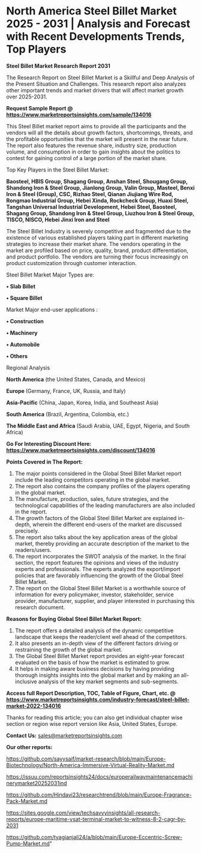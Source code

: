 # North America Steel Billet Market 2025 - 2031 | Analysis and Forecast with Recent Developments Trends, Top Players

<strong>Steel Billet Market Research Report 2031</strong>

The Research Report on Steel Billet Market is a Skillful and Deep Analysis of the Present Situation and Challenges. This research report also analyzes other important trends and market drivers that will affect market growth over 2025-2031.

<strong>Request Sample Report @ <a href=https://www.marketreportsinsights.com/sample/134016>https://www.marketreportsinsights.com/sample/134016</a></strong>

This Steel Billet market report aims to provide all the participants and the vendors will all the details about growth factors, shortcomings, threats, and the profitable opportunities that the market will present in the near future. The report also features the revenue share, industry size, production volume, and consumption in order to gain insights about the politics to contest for gaining control of a large portion of the market share.

Top Key Players in the Steel Billet Market:

<strong>Baosteel, HBIS Group, Shagang Group, Anshan Steel, Shougang Group, Shandong Iron & Steel Group, Jianlong Group, Valin Group, Masteel, Benxi Iron & Steel (Group), CSC, Rizhao Steel, Qianan Jiujiang Wire Rod, Rongmao Industrial Group, Hebei Xinda, Rockcheck Group, Huaxi Steel, Tangshan Universal Industrial Development, Hebei Steel, Baosteel, Shagang Group, Shandong Iron & Steel Group, Liuzhou Iron & Steel Group, TISCO, NISCO, Hebei Jinxi Iron and Steel</strong>

The Steel Billet Industry is severely competitive and fragmented due to the existence of various established players taking part in different marketing strategies to increase their market share. The vendors operating in the market are profiled based on price, quality, brand, product differentiation, and product portfolio. The vendors are turning their focus increasingly on product customization through customer interaction.

Steel Billet Market Major Types are:

<strong>• Slab Billet

• Square Billet</strong>

Market Major end-user applications :

<strong>• Construction

• Machinery

• Automobile

• Others</strong>

Regional Analysis

</u><strong><b>North America</b></strong> (the United States, Canada, and Mexico)

<strong><b>Europe </b></strong>(Germany, France, UK, Russia, and Italy)

<strong><b>Asia-Pacific</b></strong> (China, Japan, Korea, India, and Southeast Asia)

<strong><b>South America</b></strong> (Brazil, Argentina, Colombia, etc.)

<strong><b>The Middle East and Africa</b></strong> (Saudi Arabia, UAE, Egypt, Nigeria, and South Africa)

<strong>Go For Interesting Discount Here: <a href=https://www.marketreportsinsights.com/discount/134016>https://www.marketreportsinsights.com/discount/134016</a></strong>

<strong>Points Covered in The Report:</strong>
<ol>
  <li>The major points considered in the Global Steel Billet Market report include the leading competitors operating in the global market.</li>
  <li>The report also contains the company profiles of the players operating in the global market.</li>
  <li>The manufacture, production, sales, future strategies, and the technological capabilities of the leading manufacturers are also included in the report.</li>
  <li>The growth factors of the Global Steel Billet Market are explained in-depth, wherein the different end-users of the market are discussed precisely.</li>
  <li>The report also talks about the key application areas of the global market, thereby providing an accurate description of the market to the readers/users.</li>
  <li>The report incorporates the SWOT analysis of the market. In the final section, the report features the opinions and views of the industry experts and professionals. The experts analyzed the export/import policies that are favorably influencing the growth of the Global Steel Billet Market.</li>
  <li>The report on the Global Steel Billet Market is a worthwhile source of information for every policymaker, investor, stakeholder, service provider, manufacturer, supplier, and player interested in purchasing this research document.</li>
</ol>
<strong>Reasons for Buying Global Steel Billet Market Report:</strong>

<ol>
  <li>The report offers a detailed analysis of the dynamic competitive landscape that keeps the reader/client well ahead of the competitors.</li>
  <li>It also presents an in-depth view of the different factors driving or restraining the growth of the global market.</li>
  <li>The Global Steel Billet Market report provides an eight-year forecast evaluated on the basis of how the market is estimated to grow.</li>
  <li>It helps in making aware business decisions by having providing thorough insights insights into the global market and by making an all-inclusive analysis of the key market segments and sub-segments.</li>
</ol>
<strong>Access full Report Description, TOC, Table of Figure, Chart, etc. @ <a href=https://www.marketreportsinsights.com/industry-forecast/steel-billet-market-2022-134016>https://www.marketreportsinsights.com/industry-forecast/steel-billet-market-2022-134016</a></strong>


Thanks for reading this article; you can also get individual chapter wise section or region wise report version like Asia, United States, Europe.

<strong>Contact Us:</strong>
sales@marketreportsinsights.com

<strong>Our other reports:</strong>

<a href=https://github.com/sayysaif/market-research/blob/main/Europe-Biotechnology/North-America-Immersive-Virtual-Reality-Market.md>https://github.com/sayysaif/market-research/blob/main/Europe-Biotechnology/North-America-Immersive-Virtual-Reality-Market.md</a>

<a href=https://issuu.com/reportsinsights24/docs/europerailwaymaintenancemachinerymarket20252031ind>https://issuu.com/reportsinsights24/docs/europerailwaymaintenancemachinerymarket20252031ind</a>

<a href=https://github.com/Hindavi23/researchtrend/blob/main/Europe-Fragrance-Pack-Market.md>https://github.com/Hindavi23/researchtrend/blob/main/Europe-Fragrance-Pack-Market.md</a>

<a href=https://sites.google.com/view/techsavvyinsights/all-research-reports/europe-maritime-vsat-terminal-market-to-witness-8-2-cagr-by-2031>https://sites.google.com/view/techsavvyinsights/all-research-reports/europe-maritime-vsat-terminal-market-to-witness-8-2-cagr-by-2031</a>

<a href=https://github.com/tyagianjali24/a/blob/main/Europe-Eccentric-Screw-Pump-Market.md>https://github.com/tyagianjali24/a/blob/main/Europe-Eccentric-Screw-Pump-Market.md</a>"
